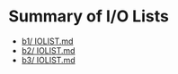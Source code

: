 # Summary of I/O Lists

- [b1/ IOLIST.md](b1/IOLIST.md)
- [b2/ IOLIST.md](b2/IOLIST.md)
- [b3/ IOLIST.md](b3/IOLIST.md)
